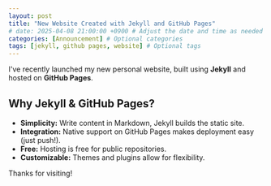 ```yaml
---
layout: post
title: "New Website Created with Jekyll and GitHub Pages"
# date: 2025-04-08 21:00:00 +0900 # Adjust the date and time as needed
categories: [Announcement] # Optional categories
tags: [jekyll, github pages, website] # Optional tags
---
```


I've recently launched my new personal website, built using **Jekyll** and hosted on **GitHub Pages**.

## Why Jekyll & GitHub Pages?

*   **Simplicity:** Write content in Markdown, Jekyll builds the static site.
*   **Integration:** Native support on GitHub Pages makes deployment easy (just push!).
*   **Free:** Hosting is free for public repositories.
*   **Customizable:** Themes and plugins allow for flexibility.

<!-- ## What's Next?

I plan to share updates on:

*   Research activities
*   Technical topics I'm learning
*   Personal projects
*   Other thoughts -->

Thanks for visiting!
